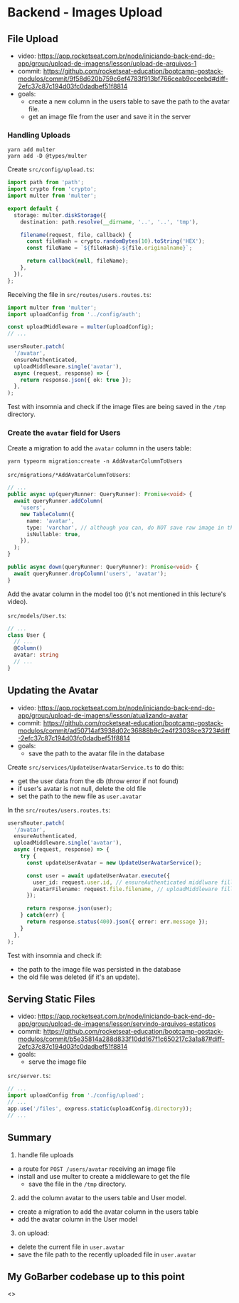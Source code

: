 # Backend - Images Upload

## File Upload

- video: <https://app.rocketseat.com.br/node/iniciando-back-end-do-app/group/upload-de-imagens/lesson/upload-de-arquivos-1>
- commit: <https://github.com/rocketseat-education/bootcamp-gostack-modulos/commit/9f58d620b759c6ef4783f913bf766ceab9cceebd#diff-2efc37c87c194d03fc0dadbef51f8814>
- goals:
  - create a new column in the users table to save the path to the avatar file.
  - get an image file from the user and save it in the server

### Handling Uploads

```
yarn add multer
yarn add -D @types/multer
```

Create `src/config/upload.ts`:
```ts
import path from 'path';
import crypto from 'crypto';
import multer from 'multer';

export default {
  storage: multer.diskStorage({
    destination: path.resolve(__dirname, '..', '..', 'tmp'),

    filename(request, file, callback) {
      const fileHash = crypto.randomBytes(10).toString('HEX');
      const fileName = `${fileHash}-${file.originalname}`;

      return callback(null, fileName);
    },
  }),
};
``` 

Receiving the file in `src/routes/users.routes.ts`:
```ts
import multer from 'multer';
import uploadConfig from '../config/auth';

const uploadMiddleware = multer(uploadConfig);
// ...

usersRouter.patch(
  '/avatar',
  ensureAuthenticated,
  uploadMiddleware.single('avatar'),
  async (request, response) => {
    return response.json({ ok: true });
  },
);
```

Test with insomnia and check if the image files are being saved in the `/tmp` directory.


### Create the `avatar` field for Users

Create a migration to add the `avatar` column in the users table:
```
yarn typeorm migration:create -n AddAvatarColumnToUsers
```

`src/migrations/*AddAvatarColumnToUsers`:
```ts
// ...
public async up(queryRunner: QueryRunner): Promise<void> {
  await queryRunner.addColumn(
    'users',
    new TableColumn({
      name: 'avatar',
      type: 'varchar', // although you can, do NOT save raw image in the DB
      isNullable: true,
    }),
  );
}

public async down(queryRunner: QueryRunner): Promise<void> {
  await queryRunner.dropColumn('users', 'avatar');
}
```

Add the avatar column in the model too (it's not mentioned in this lecture's video).

`src/models/User.ts`:
```ts
// ...
class User {
  // ...
  @Column()
  avatar: string
  // ...
}
```


## Updating the Avatar

- video: <https://app.rocketseat.com.br/node/iniciando-back-end-do-app/group/upload-de-imagens/lesson/atualizando-avatar>
- commit: <https://github.com/rocketseat-education/bootcamp-gostack-modulos/commit/ad50714af3938d02c36888b9c2e4f23038ce3723#diff-2efc37c87c194d03fc0dadbef51f8814>
- goals:
  - save the path to the avatar file in the database

Create `src/services/UpdateUserAvatarService.ts` to do this:
- get the user data from the db (throw error if not found)
- if user's avatar is not null, delete the old file
- set the path to the new file as `user.avatar`

In the `src/routes/users.routes.ts`:
```ts
usersRouter.patch(
  '/avatar',
  ensureAuthenticated,
  uploadMiddleware.single('avatar'),
  async (request, response) => {
    try {
      const updateUserAvatar = new UpdateUserAvatarService();

      const user = await updateUserAvatar.execute({
        user_id: request.user.id, // ensureAuthenticated middlware filled this
        avatarFilename: request.file.filename, // uploadMiddleware filled this
      });

      return response.json(user);
    } catch(err) {
      return response.status(400).json({ error: err.message });
    }
  },
);
```


Test with insomnia and check if:
- the path to the image file was persisted in the database
- the old file was deleted (if it's an update).


## Serving Static Files

- video: <https://app.rocketseat.com.br/node/iniciando-back-end-do-app/group/upload-de-imagens/lesson/servindo-arquivos-estaticos>
- commit: <https://github.com/rocketseat-education/bootcamp-gostack-modulos/commit/b5e35814a288d833f10dd167f1c650217c3a1a87#diff-2efc37c87c194d03fc0dadbef51f8814>
- goals:
  - serve the image file

`src/server.ts`:
```ts
// ...
import uploadConfig from './config/upload';
// ...
app.use('/files', express.static(uploadConfig.directory));
// ...
```


## Summary

1. handle file uploads
  - a route for `POST /users/avatar` receiving an image file
  - install and use multer to create a middleware to get the file
    - save the file in the `/tmp` directory.
2. add the column avatar to the users table and User model.
  - create a migration to add the avatar column in the users table
  - add the avatar column in the User model
3. on upload:
  - delete the current file in `user.avatar`
  - save the file path to the recently uploaded file in `user.avatar`


## My GoBarber codebase up to this point

<>